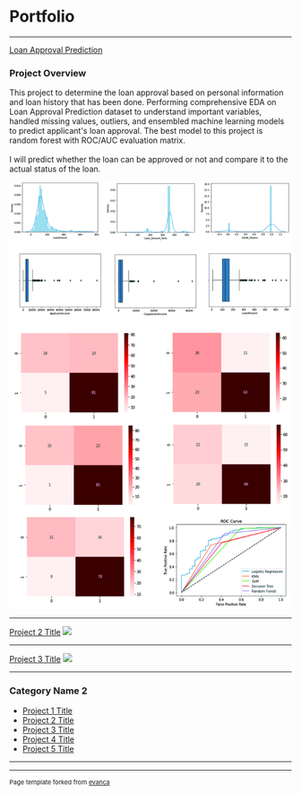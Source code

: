 # Portfolio

---


[Loan Approval Prediction](https://github.com/lailasamsia/Loan-Approval-Prediction)
### Project Overview
This project to determine the loan approval based on personal information and loan history that has been done.
Performing comprehensive EDA on Loan Approval Prediction dataset to understand important variables, handled missing values,
outliers, and ensembled machine learning models to predict applicant's loan approval. The 
best model to this project is random forest with ROC/AUC evaluation matrix.
<br><br>
I will predict whether the loan can be approved or not and compare it to the actual status of the loan.

<img src="images/loan approval prediction/lap_output.jpg"/>

---
[Project 2 Title](/pdf/sample_presentation.pdf)
<img src="images/dummy_thumbnail.jpg?raw=true"/>

---
[Project 3 Title](http://example.com/)
<img src="images/dummy_thumbnail.jpg?raw=true"/>

---

### Category Name 2

- [Project 1 Title](http://example.com/)
- [Project 2 Title](http://example.com/)
- [Project 3 Title](http://example.com/)
- [Project 4 Title](http://example.com/)
- [Project 5 Title](http://example.com/)

---




---
<p style="font-size:11px">Page template forked from <a href="https://github.com/evanca/quick-portfolio">evanca</a></p>
<!-- Remove above link if you don't want to attibute -->
